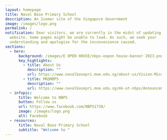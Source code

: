 ```yaml
---
layout: homepage
title: Naval Base Primary School
description: An Isomer site of the Singapore Government
image: /images/logo.png
permalink: /
notification: Dear visitors, we are currently in the midst of updating the
  website. Some pages might be unable to load. As such, we seek your
  understanding and apologise for the inconvenience caused.
sections:
  - hero:
      background: /images/E OPEN HOUSE/nbps-eopen house-banner 2023.png
      key_highlights:
        - title: About Us
          description: ""
          url: https://www.navalbasepri.moe.edu.sg/about-us/Vision-Mission-Values/
        - title: MK@NBPS
          description: ""
          url: https://www.navalbasepri.moe.edu.sg/mk-at-nbps/Announcements/
  - infopic:
      title: Welcome to NBPS
      button: Follow us
      url: https://www.facebook.com/NBPS1730/
      image: /images/logo.png
      alt: Facebook
  - resources:
      title: Naval Base Primary School
      subtitle: "Welcome to "
---
```

